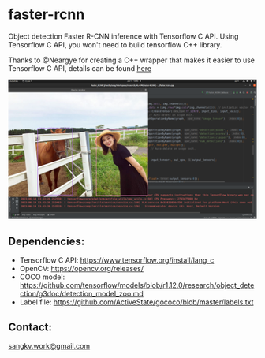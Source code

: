 # faster-rcnn
Object detection Faster R-CNN inference with Tensorflow C API. Using Tensorflow C API, you won't need to build tensorflow C++ library.

Thanks to @Neargye for creating a C++ wrapper that makes it easier to use Tensorflow C API, details can be found <a href="https://github.com/Neargye/hello_tf_c_api">here</a>


![alt text](data/cap.png)

## Dependencies:

* Tensorflow C API: https://www.tensorflow.org/install/lang_c
* OpenCV: https://opencv.org/releases/
* COCO model: https://github.com/tensorflow/models/blob/r1.12.0/research/object_detection/g3doc/detection_model_zoo.md
* Label file: https://github.com/ActiveState/gococo/blob/master/labels.txt

## Contact:

sangkv.work@gmail.com

